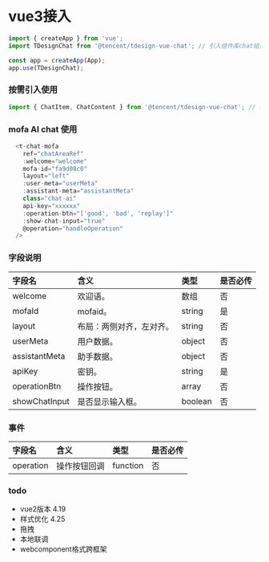 # vue3接入

```js
import { createApp } from 'vue';
import TDesignChat from '@tencent/tdesign-vue-chat'; // 引入组件库chat组件库

const app = createApp(App);
app.use(TDesignChat);
```

### 按需引入使用
```js
import { ChatItem, ChatContent } from '@tencent/tdesign-vue-chat'; // 引入组件库chat组件库

```
### mofa AI chat 使用

```js
  <t-chat-mofa
    ref="chatAreaRef"
    :welcome="welcome"
    mofa-id="fa9d08c0"
    layout="left"
    :user-meta="userMeta"
    :assistant-meta="assistantMeta"
    class="chat-ai"
    api-key="xxxxxx"
    :operation-btn="['good', 'bad', 'replay']"
    :show-chat-input="true"
    @operation="handleOperation"
  />
```
### 字段说明


| 字段名 | 含义           |类型| 是否必传
| :----- | :------------|:------------|:------------|
| welcome   | 欢迎语。 | 数组                                         | 否
| mofaId   | mofaid。                     |string| 是
| layout | 布局：两侧对齐，左对齐。       |string| 否
| userMeta | 用户数据。       |object| 否
| assistantMeta | 助手数据。       |object| 否
| apiKey | 密钥。       |string| 是
| operationBtn | 操作按钮。       | array | 否
| showChatInput | 是否显示输入框。       |boolean| 否

### 事件
| 字段名 | 含义           |类型| 是否必传
| :----- | :------------|:------------|:------------|
| operation   | 操作按钮回调 | function                                        | 否

### todo
- vue2版本 4.19
- 样式优化 4.25
- 拖拽
- 本地联调
- webcomponent格式跨框架